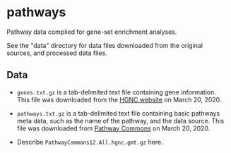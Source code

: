 # pathways

Pathway data compiled for gene-set enrichment analyses.

See the "data" directory for data files downloaded from the original
sources, and processed data files.

## Data

+ `genes.txt.gz` is a tab-delimited text file containing gene
  information. This file was downloaded from the [HGNC website][hgnc]
  on March 20, 2020.

+ `pathways.txt.gz` is a tab-delimited text file containing basic
  pathways meta data, such as the name of the pathway, and the data
  source. This file was downloaded from [Pathway
  Commons][pc-12-downloads] on March 20, 2020.

+ Describe `PathwayCommons12.All.hgnc.gmt.gz` here.

[hgnc]:            https://www.genenames.org/download/custom
[pc-12-downloads]: https://www.pathwaycommons.org/archives/PC2/v12
